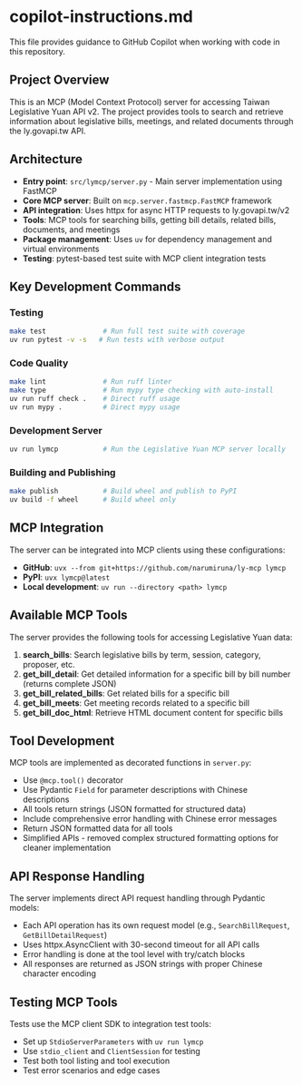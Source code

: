 # copilot-instructions.md

This file provides guidance to GitHub Copilot when working with code in this repository.

## Project Overview

This is an MCP (Model Context Protocol) server for accessing Taiwan Legislative Yuan API v2. The project provides tools to search and retrieve information about legislative bills, meetings, and related documents through the ly.govapi.tw API.

## Architecture

- **Entry point**: `src/lymcp/server.py` - Main server implementation using FastMCP
- **Core MCP server**: Built on `mcp.server.fastmcp.FastMCP` framework
- **API integration**: Uses httpx for async HTTP requests to ly.govapi.tw/v2
- **Tools**: MCP tools for searching bills, getting bill details, related bills, documents, and meetings
- **Package management**: Uses `uv` for dependency management and virtual environments
- **Testing**: pytest-based test suite with MCP client integration tests

## Key Development Commands

### Testing

```bash
make test              # Run full test suite with coverage
uv run pytest -v -s   # Run tests with verbose output
```

### Code Quality

```bash
make lint              # Run ruff linter
make type              # Run mypy type checking with auto-install
uv run ruff check .    # Direct ruff usage
uv run mypy .          # Direct mypy usage
```

### Development Server

```bash
uv run lymcp           # Run the Legislative Yuan MCP server locally
```

### Building and Publishing

```bash
make publish           # Build wheel and publish to PyPI
uv build -f wheel      # Build wheel only
```

## MCP Integration

The server can be integrated into MCP clients using these configurations:

- **GitHub**: `uvx --from git+https://github.com/narumiruna/ly-mcp lymcp`
- **PyPI**: `uvx lymcp@latest`
- **Local development**: `uv run --directory <path> lymcp`

## Available MCP Tools

The server provides the following tools for accessing Legislative Yuan data:

1. **search_bills**: Search legislative bills by term, session, category, proposer, etc.
2. **get_bill_detail**: Get detailed information for a specific bill by bill number (returns complete JSON)
3. **get_bill_related_bills**: Get related bills for a specific bill
4. **get_bill_meets**: Get meeting records related to a specific bill
5. **get_bill_doc_html**: Retrieve HTML document content for specific bills

## Tool Development

MCP tools are implemented as decorated functions in `server.py`:

- Use `@mcp.tool()` decorator
- Use Pydantic `Field` for parameter descriptions with Chinese descriptions
- All tools return strings (JSON formatted for structured data)
- Include comprehensive error handling with Chinese error messages
- Return JSON formatted data for all tools
- Simplified APIs - removed complex structured formatting options for cleaner implementation

## API Response Handling

The server implements direct API request handling through Pydantic models:

- Each API operation has its own request model (e.g., `SearchBillRequest`, `GetBillDetailRequest`)
- Uses httpx.AsyncClient with 30-second timeout for all API calls
- Error handling is done at the tool level with try/catch blocks
- All responses are returned as JSON strings with proper Chinese character encoding

## Testing MCP Tools

Tests use the MCP client SDK to integration test tools:

- Set up `StdioServerParameters` with `uv run lymcp`
- Use `stdio_client` and `ClientSession` for testing
- Test both tool listing and tool execution
- Test error scenarios and edge cases

